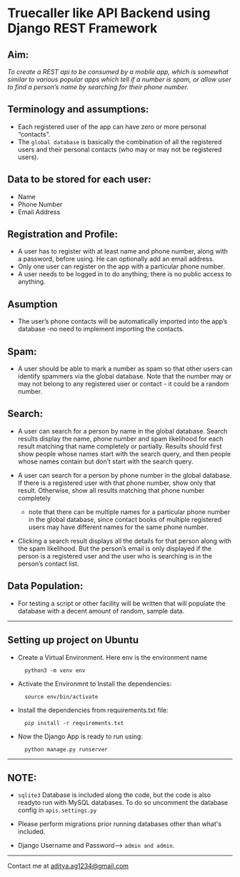 # Truecaller like API Backend using Django REST Framework 

## Aim:
*To create a REST api to be consumed by a mobile app, which is somewhat similar to various popular apps which tell if a number is spam, or allow user to find a person’s name by searching for their phone number.*


## Terminology and assumptions:
- Each registered user of the app can have zero or more personal “contacts”.
- The `global database` is basically the combination of all the registered users and their personal contacts (who may or may not be registered users).


## Data to be stored for each user:
- Name
- Phone Number
- Email Address


## Registration and Profile:
- A user has to register with at least name and phone number, along with a password, before using. He can optionally add an email address.
- Only one user can register on the app with a particular phone number.
- A user needs to be logged in to do anything; there is no public access to anything.

## Asumption
- The user’s phone contacts will be automatically imported into the app’s database -no need to implement importing the contacts.


## Spam:
- A user should be able to mark a number as spam so that other users can identify spammers via the global database. Note that the number may or may not belong to any registered user or contact - it could be a random number.


## Search:
- A user can search for a person by name in the global database. Search results display the name, phone number and spam likelihood for each result matching that name completely or partially. Results should first show people whose names start with the search query, and then people whose names contain but don’t start with the search query.

- A user can search for a person by phone number in the global database. If there is a registered user with that phone number, show only that result. Otherwise, show all results matching that phone number completely
    - note that there can be multiple names for a particular phone number in the global database, since contact books of multiple registered users may have different names for the same phone number.
- Clicking a search result displays all the details for that person along with the spam likelihood. But the person’s email is only displayed if the person is a registered user and the user who is searching is in the person’s contact list.


## Data Population:
- For testing a script or other facility will be written that will populate the database with a decent amount of random, sample data.


<hr>


## Setting up project on Ubuntu

- Create a Virtual Environment. Here env is the environment name

        python3 -m venv env

- Activate the Environmnt to Install the dependencies:

        source env/bin/activate

- Install the dependencies from requirements.txt file:

        pip install -r requirements.txt

- Now the Django App is ready to run using:

        python manage.py runserver

<hr>

## NOTE:

* ```sqlite3``` Database is included along the code, but the code is also readyto run with MySQL databases. To do so uncomment the database config in ```apis.settings.py```

* Please perform migrations prior running databases other than what's included.

* Django Username and Password--> ```admin and admin```. 

<hr>

Contact me at  [aditya.ag1234@gmail.com](mailto:aditya.ag1234@gmail.com)